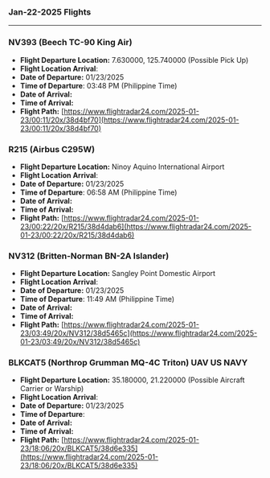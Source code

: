 ### Jan-22-2025 Flights
---
### NV393 (Beech TC-90 King Air)
- **Flight Departure Location:** 7.630000, 125.740000 (Possible Pick Up)
- **Flight Location Arrival**: 
- **Date of Departure:** 01/23/2025
- **Time of Departure**: 03:48 PM (Philippine Time)
- **Date of Arrival:** 
- **Time of Arrival:** 
- **Flight Path:** [https://www.flightradar24.com/2025-01-23/00:11/20x/38d4bf70](https://www.flightradar24.com/2025-01-23/00:11/20x/38d4bf70)
### R215 (Airbus C295W)
- **Flight Departure Location:** Ninoy Aquino International Airport
- **Flight Location Arrival**: 
- **Date of Departure:** 01/23/2025
- **Time of Departure**: 06:58 AM (Philippine Time)
- **Date of Arrival:** 
- **Time of Arrival:** 
- **Flight Path:** [https://www.flightradar24.com/2025-01-23/00:22/20x/R215/38d4dab6](https://www.flightradar24.com/2025-01-23/00:22/20x/R215/38d4dab6)
### NV312 (Britten-Norman BN-2A Islander)
- **Flight Departure Location:** Sangley Point Domestic Airport
- **Flight Location Arrival**: 
- **Date of Departure:** 01/23/2025
- **Time of Departure**: 11:49 AM (Philippine Time)
- **Date of Arrival:** 
- **Time of Arrival:** 
- **Flight Path:** [https://www.flightradar24.com/2025-01-23/03:49/20x/NV312/38d5465c](https://www.flightradar24.com/2025-01-23/03:49/20x/NV312/38d5465c)
### BLKCAT5 (Northrop Grumman MQ-4C Triton) UAV US NAVY
- **Flight Departure Location:** 35.180000, 21.220000 (Possible Aircraft Carrier or Warship)
- **Flight Location Arrival**: 
- **Date of Departure:** 01/23/2025
- **Time of Departure**: 
- **Date of Arrival:** 
- **Time of Arrival:** 
- **Flight Path:** [https://www.flightradar24.com/2025-01-23/18:06/20x/BLKCAT5/38d6e335](https://www.flightradar24.com/2025-01-23/18:06/20x/BLKCAT5/38d6e335)


